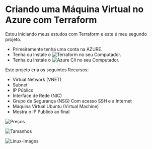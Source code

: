 # Criando uma Máquina Virtual no Azure com Terraform

Estou iniciando meus estudos com Terraform e este é meu segundo projeto. 

- Primeiramente tenha uma conta na AZURE.
- Tenha ou Instale o ![Terraform](https://developer.hashicorp.com/terraform/tutorials/aws-get-started/install-cli) no seu Computador.
- Tenha ou Instale o ![Azure](https://learn.microsoft.com/en-us/cli/azure/install-azure-cli) Cli no seu Computador.

Este projeto cria os seguintes Recursos:

- Virtual Network (VNET)
- Subnet 
- IP Público
- Interface de Rede (NIC)
- Grupo de Segurança (NSG)
    Com acesso SSH e a Internet
- Máquina Virtual Ubuntu (Virtual Machine)
- Mostra o IP Publico ao final


![Preços](https://azure.microsoft.com/en-us/pricing/details/virtual-machines/linux/)

![Tamanhos](https://learn.microsoft.com/en-us/azure/virtual-machines/sizes)

![Linux-Images](https://learn.microsoft.com/en-us/azure/virtual-machines/linux/cli-ps-findimage)


